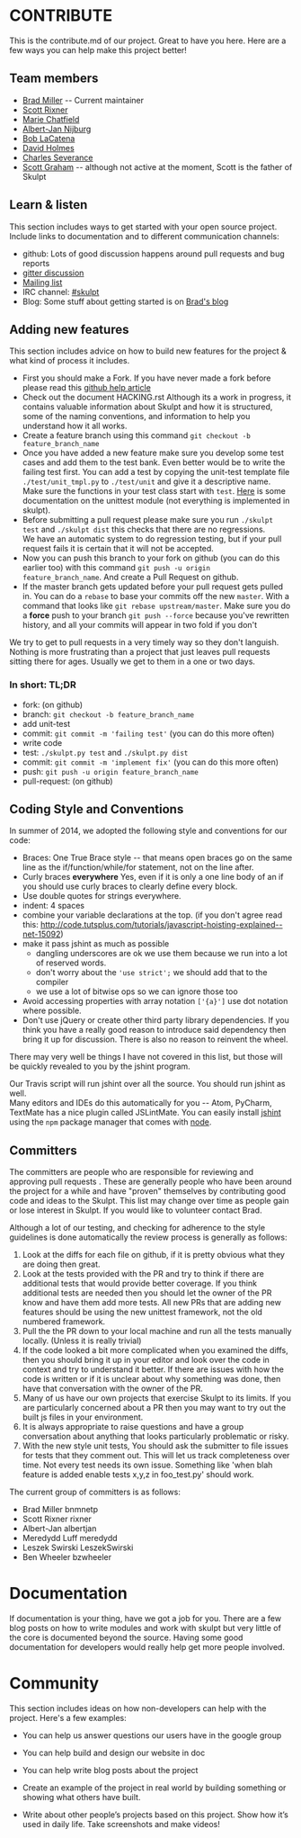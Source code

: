 # CONTRIBUTE #

This is the contribute.md of our project. Great to have you here. Here are a few ways you can help make this project better!


## Team members

* [Brad Miller](https://github.com/bnmnetp) -- Current maintainer
* [Scott Rixner](https://github.com/rixner)
* [Marie Chatfield](https://github.com/mchat)
* [Albert-Jan Nijburg](https://github.com/albertjan)
* [Bob LaCatena](https://github.com/blacatena)
* [David Holmes](https://github.com/david-geo-holmes)
* [Charles Severance](https://github.com/csev)
* [Scott Graham](https://github.com/sgraham) -- although not active at the moment, Scott is the father of Skulpt


## Learn & listen

This section includes ways to get started with your open source project. Include links to documentation and to different communication channels:

* github: Lots of good discussion happens around pull requests and bug reports
* [gitter discussion](https://gitter.im/skulpt/skulpt?utm_source=badge&utm_medium=badge&utm_campaign=pr-badge&utm_content=badge)
* [Mailing list](https://groups.google.com/forum/#!forum/skulpt)
* IRC channel: [#skulpt](http://webchat.freenode.net/?channels=skulpt)
* Blog: Some stuff about getting started is on [Brad's blog](http://reputablejournal.com)

## Adding new features

This section includes advice on how to build new features for the project & what kind of process it includes.

* First you should make a Fork. If you have never made a fork before please read this [github help article](https://help.github.com/articles/fork-a-repo)
* Check out the document HACKING.rst  Although its a work in progress, it contains valuable information about Skulpt and how it is structured, some of the 
  naming conventions, and information to help you understand how it all works.
* Create a feature branch using this command `git checkout -b feature_branch_name`
* Once you have added a new feature make sure you develop some test cases and add them to the test bank. Even better would be to write the failing test first. 
  You can add a test by copying the unit-test template file `./test/unit_tmpl.py` to `./test/unit` and give it a descriptive name. Make sure the functions in 
  your test class start with `test`. [Here](https://docs.python.org/2/library/unittest.html) is some documentation on the unittest module (not everything is 
  implemented in skulpt).
* Before submitting a pull request please make sure you run ``./skulpt test`` and ``./skulpt dist`` this checks that there are no regressions.  
  We have an automatic system to do regression testing, but if your pull request fails it is certain that it will not be accepted. 
* Now you can push this branch to your fork on github (you can do this earlier too) with this command `git push -u origin feature_branch_name`. And create a Pull Request on github.
* If the master branch gets updated before your pull request gets pulled in. You can do a `rebase` to base your commits off the new `master`. With a command 
  that looks like `git rebase upstream/master`. Make sure you do a __force__ push to your branch `git push --force` because you've rewritten history, and all 
  your commits will appear in two fold if you don't

We try to get to pull requests in a very timely way so they don't languish. Nothing is more frustrating than a project that just leaves pull requests sitting there for ages. Usually we get to them in a one or two days.

### In short: TL;DR

* fork: (on github)
* branch: `git checkout -b feature_branch_name`
* add unit-test
* commit: `git commit -m 'failing test'` (you can do this more often)
* write code 
* test: `./skulpt.py test` and `./skulpt.py dist`
* commit: `git commit -m 'implement fix'` (you can do this more often)
* push: `git push -u origin feature_branch_name`
* pull-request: (on github) 




## Coding Style and Conventions

In summer of 2014, we adopted the following style and conventions for our code:

* Braces:  One True Brace style -- that means open braces go on the same line as the
if/function/while/for statement, not on the line after.
* Curly braces __everywhere__ Yes, even if it is only a one line body of an if you should
use curly braces to clearly define every block.
* Use double quotes for strings everywhere.
* indent: 4 spaces
* combine your variable declarations at the top. (if you don't agree read this: http://code.tutsplus.com/tutorials/javascript-hoisting-explained--net-15092)
* make it pass jshint as much as possible
  * dangling underscores are ok we use them because we run into a lot of reserved words.
  * don't worry about the `'use strict';` we should add that to the compiler
  * we use a lot of bitwise ops so we can ignore those too
* Avoid accessing properties with array notation `['{a}']` use dot notation where possible.
* Don't use jQuery or create other third party library dependencies.  If you think you have
a really good reason to introduce said dependency then bring it up for discussion.  There
is also no reason to reinvent the wheel.

There may very well be things I have not covered in this list, but those will be
quickly revealed to you by the jshint program.

Our Travis script will run jshint over all the source.  You should run jshint as well.  
Many editors and IDEs do this automatically for you -- Atom, PyCharm, TextMate has a
nice plugin called JSLintMate.  You can easily install [jshint](http://jshint.org) using the ``npm`` package manager that comes with [node](http://nodejs.org).


## Committers

The committers are people who are responsible for reviewing and approving pull requests .  These are 
generally people who have been around the project for a while and have "proven" themselves by contributing
good code and ideas to the Skulpt.  This list may change over time as people gain or lose interest in
Skulpt.  If you would like to volunteer contact Brad.

Although a lot of our testing, and checking for adherence to the style guidelines is done automatically
the review process is generally as follows:

1.  Look at the diffs for each file on github, if it is pretty obvious what they are doing then great.
2.  Look at the tests provided with the PR and try to think if there are additional tests that would provide better coverage. If you think additional tests are needed then you should let the owner of the PR know and have them add more tests. All new PRs that are adding new features should be using the new unittest framework, not the old numbered framework.
3.  Pull the the PR down to your local machine and run all the tests manually locally.  (Unless it is really trivial)
4.  If the code looked a bit more complicated when you examined the diffs, then you should bring it up in your editor and look over the code in context and try to understand it better.  If there are issues with how the code is written or if it is unclear about why something was done, then have that conversation with the owner of the PR.
5.  Many of us have our own projects that exercise Skulpt to its limits. If you are particularly concerned about a PR then you may want to try out the built js files in your environment.
6.  It is always appropriate to raise questions and have a group conversation about anything that looks particularly problematic or risky.
7.  With the new style unit tests, You should ask the submitter to file issues for tests that they comment out.  This will let us track completeness over time.  Not every test needs its own issue.  Something like 'when blah feature is added enable  tests x,y,z in foo_test.py' should work.
 
The current group of committers is as follows:

* Brad Miller  bnmnetp
* Scott Rixner rixner
* Albert-Jan   albertjan
* Meredydd Luff meredydd
* Leszek Swirski  LeszekSwirski 
* Ben Wheeler  bzwheeler

# Documentation

If documentation is your thing, have we got a job for you.  There are a few blog posts on how to write modules and work with skulpt but very little of the core is documented beyond the source.  Having some good documentation for developers would really help get more people involved.


# Community
This section includes ideas on how non-developers can help with the project. Here's a few examples:

* You can help us answer questions our users have in the google group
* You can help build and design our website in doc
* You can help write blog posts about the project

* Create an example of the project in real world by building something or
showing what others have built.
* Write about other people’s projects based on this project. Show how
it’s used in daily life. Take screenshots and make videos!
